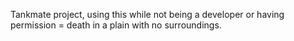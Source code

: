 Tankmate project, using this while not being a developer or having permission = death in a plain with no surroundings.
